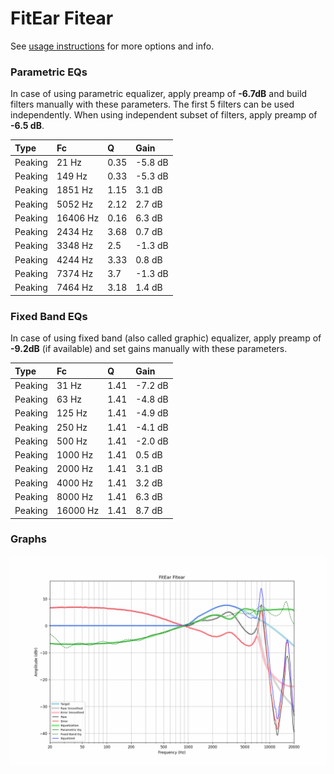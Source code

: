 # FitEar Fitear
See [usage instructions](https://github.com/jaakkopasanen/AutoEq#usage) for more options and info.

### Parametric EQs
In case of using parametric equalizer, apply preamp of **-6.7dB** and build filters manually
with these parameters. The first 5 filters can be used independently.
When using independent subset of filters, apply preamp of **-6.5 dB**.

| Type    | Fc       |    Q | Gain    |
|:--------|:---------|:-----|:--------|
| Peaking | 21 Hz    | 0.35 | -5.8 dB |
| Peaking | 149 Hz   | 0.33 | -5.3 dB |
| Peaking | 1851 Hz  | 1.15 | 3.1 dB  |
| Peaking | 5052 Hz  | 2.12 | 2.7 dB  |
| Peaking | 16406 Hz | 0.16 | 6.3 dB  |
| Peaking | 2434 Hz  | 3.68 | 0.7 dB  |
| Peaking | 3348 Hz  | 2.5  | -1.3 dB |
| Peaking | 4244 Hz  | 3.33 | 0.8 dB  |
| Peaking | 7374 Hz  | 3.7  | -1.3 dB |
| Peaking | 7464 Hz  | 3.18 | 1.4 dB  |

### Fixed Band EQs
In case of using fixed band (also called graphic) equalizer, apply preamp of **-9.2dB**
(if available) and set gains manually with these parameters.

| Type    | Fc       |    Q | Gain    |
|:--------|:---------|:-----|:--------|
| Peaking | 31 Hz    | 1.41 | -7.2 dB |
| Peaking | 63 Hz    | 1.41 | -4.8 dB |
| Peaking | 125 Hz   | 1.41 | -4.9 dB |
| Peaking | 250 Hz   | 1.41 | -4.1 dB |
| Peaking | 500 Hz   | 1.41 | -2.0 dB |
| Peaking | 1000 Hz  | 1.41 | 0.5 dB  |
| Peaking | 2000 Hz  | 1.41 | 3.1 dB  |
| Peaking | 4000 Hz  | 1.41 | 3.2 dB  |
| Peaking | 8000 Hz  | 1.41 | 6.3 dB  |
| Peaking | 16000 Hz | 1.41 | 8.7 dB  |

### Graphs
![](./FitEar%20Fitear.png)